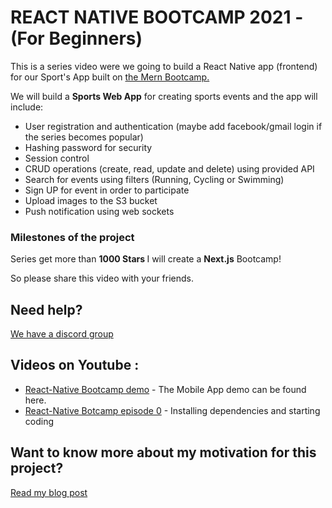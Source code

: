 # REACT NATIVE BOOTCAMP 2021 - (For Beginners) 

This is a series video were we going to build a React Native app (frontend) for our Sport's App built on [the Mern Bootcamp.]('https://github.com/jeanrauwers/mern-course-bootcamp')

We will build a <strong>Sports Web App</strong> for creating sports events and the app will include:

* User registration and authentication (maybe add facebook/gmail login if the series becomes popular) 
* Hashing password for security 
* Session control
* CRUD operations (create, read, update and delete) using provided API
* Search for events using filters (Running, Cycling or Swimming) 
* Sign UP for event in order to participate
* Upload images to the S3 bucket
* Push notification using web sockets 

### Milestones of the project

Series get more than <strong>1000 Stars </strong> I will create a <strong>Next.js</strong> Bootcamp!<br />

So please share this video with your friends.

## Need help?
[We have a discord group](https://discord.gg/7bsz7U5)

## Videos on Youtube :

* [React-Native Bootcamp demo](https://youtu.be/Dnrc8W4jb-E) - The Mobile App demo can be found here.
* [React-Native Botcamp episode 0](https://youtu.be/s1Y3HkVh4lk) - Installing dependencies and starting coding


## Want to know more about my motivation for this project?
[Read my blog post](http://italktech.io/mern-coding-bootcamp/)
